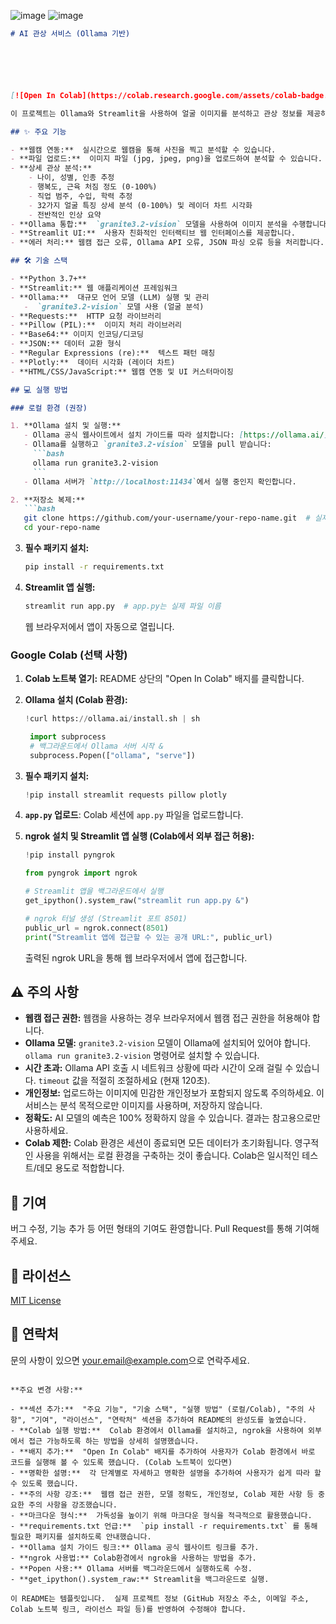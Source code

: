 ![image](https://github.com/user-attachments/assets/1fd8eb0a-7306-495f-b043-cea822427560)
![image](https://github.com/user-attachments/assets/c1ffa583-c698-44a5-a82c-c365e5c8987c)

```markdown
# AI 관상 서비스 (Ollama 기반)






[![Open In Colab](https://colab.research.google.com/assets/colab-badge.svg)](https://colab.research.google.com/github/your-username/your-repo-name/blob/main/your-notebook-name.ipynb)  <!-- Colab 링크가 있다면 추가 -->

이 프로젝트는 Ollama와 Streamlit을 사용하여 얼굴 이미지를 분석하고 관상 정보를 제공하는 웹 애플리케이션입니다. 32가지 핵심 얼굴 특징을 기반으로 상세한 분석 결과를 제공합니다.

## ✨ 주요 기능

- **웹캠 연동:**  실시간으로 웹캠을 통해 사진을 찍고 분석할 수 있습니다.
- **파일 업로드:**  이미지 파일 (jpg, jpeg, png)을 업로드하여 분석할 수 있습니다.
- **상세 관상 분석:**
    - 나이, 성별, 인종 추정
    - 행복도, 근육 처짐 정도 (0-100%)
    - 직업 범주, 수입, 학력 추정
    - 32가지 얼굴 특징 상세 분석 (0-100%) 및 레이더 차트 시각화
    - 전반적인 인상 요약
- **Ollama 통합:**  `granite3.2-vision` 모델을 사용하여 이미지 분석을 수행합니다.
- **Streamlit UI:**  사용자 친화적인 인터랙티브 웹 인터페이스를 제공합니다.
- **에러 처리:** 웹캠 접근 오류, Ollama API 오류, JSON 파싱 오류 등을 처리합니다.

## 🛠️ 기술 스택

- **Python 3.7+**
- **Streamlit:** 웹 애플리케이션 프레임워크
- **Ollama:**  대규모 언어 모델 (LLM) 실행 및 관리
   -  `granite3.2-vision` 모델 사용 (얼굴 분석)
- **Requests:**  HTTP 요청 라이브러리
- **Pillow (PIL):**  이미지 처리 라이브러리
- **Base64:** 이미지 인코딩/디코딩
- **JSON:** 데이터 교환 형식
- **Regular Expressions (re):**  텍스트 패턴 매칭
- **Plotly:**  데이터 시각화 (레이더 차트)
- **HTML/CSS/JavaScript:** 웹캠 연동 및 UI 커스터마이징

## 💻 실행 방법

### 로컬 환경 (권장)

1. **Ollama 설치 및 실행:**
   - Ollama 공식 웹사이트에서 설치 가이드를 따라 설치합니다: [https://ollama.ai/](https://ollama.ai/)
   - Ollama를 실행하고 `granite3.2-vision` 모델을 pull 받습니다:
     ```bash
     ollama run granite3.2-vision
     ```
   - Ollama 서버가 `http://localhost:11434`에서 실행 중인지 확인합니다.

2. **저장소 복제:**
   ```bash
   git clone https://github.com/your-username/your-repo-name.git  # 실제 저장소 주소로 변경
   cd your-repo-name
   ```

3. **필수 패키지 설치:**
   ```bash
   pip install -r requirements.txt
   ```

4. **Streamlit 앱 실행:**
   ```bash
   streamlit run app.py  # app.py는 실제 파일 이름
   ```
   웹 브라우저에서 앱이 자동으로 열립니다.

### Google Colab (선택 사항)

1. **Colab 노트북 열기:**  README 상단의 "Open In Colab" 배지를 클릭합니다.
2. **Ollama 설치 (Colab 환경):**
   ```python
   !curl https://ollama.ai/install.sh | sh
   ```
   ```python
    import subprocess
    # 백그라운드에서 Ollama 서버 시작 &
    subprocess.Popen(["ollama", "serve"])
   ```
3. **필수 패키지 설치:**
    ```python
    !pip install streamlit requests pillow plotly
    ```
4. **`app.py` 업로드**:  Colab 세션에 `app.py` 파일을 업로드합니다.

5.  **ngrok 설치 및 Streamlit 앱 실행 (Colab에서 외부 접근 허용):**

    ```python
    !pip install pyngrok
    ```

    ```python
    from pyngrok import ngrok

    # Streamlit 앱을 백그라운드에서 실행
    get_ipython().system_raw("streamlit run app.py &")

    # ngrok 터널 생성 (Streamlit 포트 8501)
    public_url = ngrok.connect(8501)
    print("Streamlit 앱에 접근할 수 있는 공개 URL:", public_url)
    ```
    출력된 ngrok URL을 통해 웹 브라우저에서 앱에 접근합니다.

## ⚠️ 주의 사항

- **웹캠 접근 권한:**  웹캠을 사용하는 경우 브라우저에서 웹캠 접근 권한을 허용해야 합니다.
- **Ollama 모델:** `granite3.2-vision` 모델이 Ollama에 설치되어 있어야 합니다.  `ollama run granite3.2-vision` 명령어로 설치할 수 있습니다.
- **시간 초과:**  Ollama API 호출 시 네트워크 상황에 따라 시간이 오래 걸릴 수 있습니다.  `timeout` 값을 적절히 조절하세요 (현재 120초).
- **개인정보:**  업로드하는 이미지에 민감한 개인정보가 포함되지 않도록 주의하세요. 이 서비스는 분석 목적으로만 이미지를 사용하며, 저장하지 않습니다.
- **정확도:**  AI 모델의 예측은 100% 정확하지 않을 수 있습니다.  결과는 참고용으로만 사용하세요.
- **Colab 제한:**  Colab 환경은 세션이 종료되면 모든 데이터가 초기화됩니다.  영구적인 사용을 위해서는 로컬 환경을 구축하는 것이 좋습니다.  Colab은 일시적인 테스트/데모 용도로 적합합니다.

## 🤝 기여

버그 수정, 기능 추가 등 어떤 형태의 기여도 환영합니다.  Pull Request를 통해 기여해주세요.

## 📄 라이선스

[MIT License](LICENSE)  <!-- 라이선스 파일이 있다면 링크 -->

## 📧 연락처

문의 사항이 있으면 [your.email@example.com](mailto:your.email@example.com)으로 연락주세요.  <!-- 실제 이메일 주소로 변경 -->
```

**주요 변경 사항:**

- **섹션 추가:**  "주요 기능", "기술 스택", "실행 방법" (로컬/Colab), "주의 사항", "기여", "라이선스", "연락처" 섹션을 추가하여 README의 완성도를 높였습니다.
- **Colab 실행 방법:**  Colab 환경에서 Ollama를 설치하고, ngrok을 사용하여 외부에서 접근 가능하도록 하는 방법을 상세히 설명했습니다.
- **배지 추가:**  "Open In Colab" 배지를 추가하여 사용자가 Colab 환경에서 바로 코드를 실행해 볼 수 있도록 했습니다. (Colab 노트북이 있다면)
- **명확한 설명:**  각 단계별로 자세하고 명확한 설명을 추가하여 사용자가 쉽게 따라 할 수 있도록 했습니다.
- **주의 사항 강조:**  웹캠 접근 권한, 모델 정확도, 개인정보, Colab 제한 사항 등 중요한 주의 사항을 강조했습니다.
- **마크다운 형식:**  가독성을 높이기 위해 마크다운 형식을 적극적으로 활용했습니다.
- **requirements.txt 언급:**  `pip install -r requirements.txt` 를 통해 필요한 패키지를 설치하도록 안내했습니다.
- **Ollama 설치 가이드 링크:** Ollama 공식 웹사이트 링크를 추가.
- **ngrok 사용법:** Colab환경에서 ngrok을 사용하는 방법을 추가.
- **Popen 사용:** Ollama 서버를 백그라운드에서 실행하도록 수정.
- **get_ipython().system_raw:** Streamlit을 백그라운드로 실행.

이 README는 템플릿입니다.  실제 프로젝트 정보 (GitHub 저장소 주소, 이메일 주소, Colab 노트북 링크, 라이선스 파일 등)를 반영하여 수정해야 합니다.
